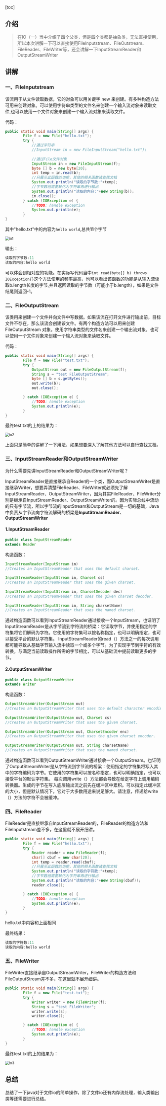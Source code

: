 [toc]

## 介绍

> 在IO（一）当中介绍了四个父类，但是四个类都是抽象类，无法直接使用，所以本次讲解一下可以直接使用FileInputstream、FileOutstream、FileReader、FileWriter等，还会讲解一下InputStreamReader和OutputStreamWriter


## 讲解

### 一、FileInputstream

该流用于从文件读取数据，它的对象可以用关键字 new 来创建。有多种构造方法可用来创建对象。可以使用字符串类型的文件名来创建一个输入流对象来读取文件,也可以使用一个文件对象来创建一个输入流对象来读取文件。

代码：

```java
public static void main(String[] args) {
        File f = new File("hello.txt");
        try {
            //通过字符串
            //InputStream in = new FileInputStream("hello.txt");
            
            //通过File文件对象
            InputStream in = new FileInputStream(f);
            byte [] b = new byte[20];
            int temp = in.read(b);
			//只展示此函数的功能，其他的相关函数请查找文档
            System.out.println("读取的字节数:"+temp);
            //字节数组需要转化为字符串再进行输出
            System.out.println("读取的内容:"+new String(b));
			in.close();
        } catch (IOException e) {
            //TODO: handle exception
            System.out.println(e);
        }
}
```

其中"hello.txt"中的内容为`hello world`,总共**11**个字节

<img src="https://gitee.com/zhou-ning/BlogImage/raw/master/java/io1.png" alt="io1" style="zoom:80%;" />

输出：

```java
读取的字节数:11
读取的内容:hello world
```

可以体会到相对应的功能。在实际写代码当中`int read(byte[] b) throws IOException{}`这个方法使用的频率最高，也可以看出该函数的功能是从输入流读取b.length长度的字节,并且返回读取的字节数（可能小于b.length），如果是文件结尾则返回-1。

### 二、FileOutputStream

该类用来创建一个文件并向文件中写数据。如果该流在打开文件进行输出前，目标文件不存在，那么该流会创建该文件。有两个构造方法可以用来创建 FileOutputStream 对象。使用字符串类型的文件名来创建一个输出流对象，也可以使用一个文件对象来创建一个输入流对象来读取文件。

代码：

```java
public static void main(String[] args) {
        File f = new File("test.txt");
        try {
            OutputStream out = new FileOutputStream(f);
            String s = "test FileOutputStream";
            byte [] b = s.getBytes();
            out.write(b);
            out.close();

        } catch (IOException e) {
            //TODO: handle exception
            System.out.println(e);
        }
}
```

最终test.txt的上的结果为：

<img src="https://gitee.com/zhou-ning/BlogImage/raw/master/java/io2.png" alt="io2" style="zoom:80%;" />



上面只是简单的讲解了一下用法，如果想要深入了解其他方法可以自行查找文档。

### 三、InputStreamReader和OutputStreamWriter

为什么需要先讲InputStreamReader和OutputStreamWriter呢？

InputStreamReader是直接继承自Reader的一个类，而OutputStreamWriter是直接继承Writer，想要弄清楚FileReader、FileWriter就必须先了解InputStreamReader、OutputStreamWriter，因为其实FileReader、FileWriter分别是继承自InputStreamReader、OutputStreamWriter的。因为实际总线中流动的只有字节流，所以字节流的InputStream和OutputStream是一切的基础，Java中负责从字节流向字符流解码的桥梁是**InputStreamReader**、**OutputStreamWriter**

#### 1.InputStreamReader

```java
public class InputStreamReader
extends Reader
```

构造函数：

```java
InputStreamReader(InputStream in)
//Creates an InputStreamReader that uses the default charset.
    
InputStreamReader(InputStream in, Charset cs)
//Creates an InputStreamReader that uses the given charset.
    
InputStreamReader(InputStream in, CharsetDecoder dec)
//Creates an InputStreamReader that uses the given charset decoder.
    
InputStreamReader(InputStream in, String charsetName)
//Creates an InputStreamReader that uses the named charset.
```

通过构造函数可以看到InputStreamReader通过接收一个InputStream，也证明了InputStreamReader是从字节流到字符流的桥梁：它读取字节，并使用指定的字符集将它们解码为字符。它使用的字符集可以按名称指定，也可以明确指定，也可以接受平台的默认字符集。 InputStreamReader的read（）方法之一的每次调用都可能导致从基础字节输入流中读取一个或多个字节。为了实现字节到字符的有效转换，与满足当前读取操作所需的字节相比，可以从基础流中提前读取更多的字节。



#### 2.OutputStreamWriter

```java
public class OutputStreamWriter
extends Writer
```

构造函数：

```java
OutputStreamWriter(OutputStream out)
//Creates an OutputStreamWriter that uses the default character encoding.
    
OutputStreamWriter(OutputStream out, Charset cs)
//Creates an OutputStreamWriter that uses the given charset.
    
OutputStreamWriter(OutputStream out, CharsetEncoder enc)
//Creates an OutputStreamWriter that uses the given charset encoder.
    
OutputStreamWriter(OutputStream out, String charsetName)
//Creates an OutputStreamWriter that uses the named charset.
```

通过构造函数可以看到OutputStreamWriter通过接收一个OutputStream。也证明了OutputStreamWriter是从字符流到字节流的桥梁：使用指定的字符集将写入其中的字符编码为字节。它使用的字符集可以按名称指定，也可以明确指定，也可以接受平台的默认字符集。 每次调用write（）方法都会导致在给定字符上调用编码转换器。生成的字节在写入底层输出流之前先在缓冲区中累积。可以指定此缓冲区的大小，但是默认情况下，它对于大多数用途来说足够大。请注意，传递给write（）方法的字符不会被缓冲。



### 四、FileReader

FileReader是直接继承自InputStreamReader的，FileReader的构造方法和FileInputstream差不多，在这里就不展开细讲。

```java
public static void main(String[] args) {
        File f = new File("hello.txt");
        try {
            Reader reader = new FileReader(f);
            char[] cbuf = new char[20];
            int temp = reader.read(cbuf);
            //只展示此函数的功能，其他的相关函数请查找文档
            System.out.println("读取的字符数:"+temp);
            //字节数组需要转化为字符串再进行输出
            System.out.println("读取的内容:"+new String(cbuf));
			reader.close();

        } catch (IOException e) {
            //TODO: handle exception
            System.out.println(e);
        }
}
```

hello.txt中内容和上面相同

最终结果：

```java
读取的字符数:11
读取的内容:hello world
```



### 五、FileWriter

FileWriter直接继承自OutputStreamWriter，FileWriter的构造方法和FileOutputStream差不多，在这里就不展开细讲。

```java
public static void main(String[] args) {
        File f = new File("test.txt");
        try {
            Writer writer = new FileWriter(f);
            String s = "test FileWriter";
            writer.write(s);
            writer.close();

        } catch (IOException e) {
            //TODO: handle exception
            System.out.println(e);
        }
}
```

最终test.txt的上的结果为：

<img src="https://gitee.com/zhou-ning/BlogImage/raw/master/java/io3.png" alt="io3" style="zoom:80%;" />





## 总结

总结了一下java对于文件io的简单操作，除了文件io还有内存流处理，输入类输出类等还需要进行总结。
